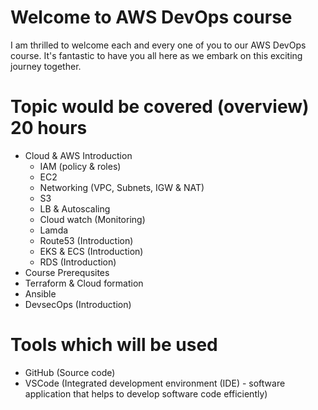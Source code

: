 # Welcome to AWS DevOps course
I am thrilled to welcome each and every one of you to our AWS DevOps course. It's fantastic to have you all here as we embark on this exciting journey together.

# Topic would be covered (overview) 20 hours 
* Cloud & AWS Introduction
  - IAM (policy & roles)
  - EC2
  - Networking (VPC, Subnets, IGW & NAT)
  - S3
  - LB & Autoscaling
  - Cloud watch (Monitoring)
  - Lamda
  - Route53 (Introduction)
  - EKS & ECS (Introduction)
  - RDS (Introduction)
* Course Prerequsites
* Terraform & Cloud formation
* Ansible
* DevsecOps (Introduction)

# Tools which will be used
* GitHub (Source code)
* VSCode (Integrated development environment (IDE) - software application that helps to develop software code efficiently)